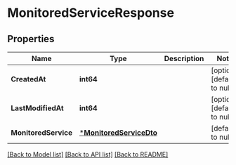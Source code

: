 # MonitoredServiceResponse

## Properties
Name | Type | Description | Notes
------------ | ------------- | ------------- | -------------
**CreatedAt** | **int64** |  | [optional] [default to null]
**LastModifiedAt** | **int64** |  | [optional] [default to null]
**MonitoredService** | [***MonitoredServiceDto**](MonitoredServiceDTO.md) |  | [default to null]

[[Back to Model list]](../README.md#documentation-for-models) [[Back to API list]](../README.md#documentation-for-api-endpoints) [[Back to README]](../README.md)


